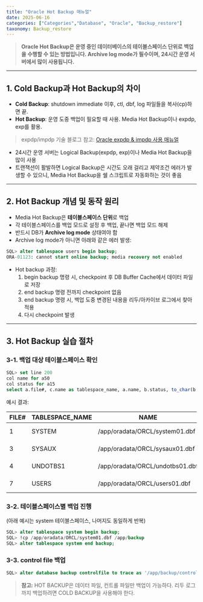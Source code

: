 ```yaml
---
title: "Oracle Hot Backup 매뉴얼"
date: 2025-06-16
categories: ["Categories","Database", "Oracle", "Backup_restore"]
taxonomy: Backup_restore
---
```


> **Oracle Hot Backup은 운영 중인 데이터베이스의 테이블스페이스 단위로 백업을 수행할 수 있는 방법입니다. Archive log mode가 필수이며, 24시간 운영 서버에서 많이 사용됩니다.**

---

## 1. Cold Backup과 Hot Backup의 차이

- **Cold Backup**: shutdown immediate 이후, ctl, dbf, log 파일들을 복사(cp)하면 끝.
- **Hot Backup**: 운영 도중 백업이 필요할 때 사용. Media Hot Backup이나 expdp, exp를 활용.

> expdp/impdp 기술 블로그 참고: [Oracle expdp & impdp 사용 매뉴얼](/categories/database/oracle/backup_restore/Database-Oracle-expdp-impdp/)

- 24시간 운영 서버는 Logical Backup(expdp, exp)이나 Media Hot Backup을 많이 사용
- 트랜잭션이 활발하면 Logical Backup은 시간도 오래 걸리고 제약조건 에러가 발생할 수 있으니, Media Hot Backup을 쉘 스크립트로 자동화하는 것이 좋음

---

## 2. Hot Backup 개념 및 동작 원리

- Media Hot Backup은 **테이블스페이스 단위**로 백업
- 각 테이블스페이스를 백업 모드로 설정 후 백업, 끝나면 백업 모드 해제
- 반드시 DB가 **Archive log mode** 상태여야 함
- Archive log mode가 아니면 아래와 같은 에러 발생:

```sql
SQL> alter tablespace users begin backup;
ORA-01123: cannot start online backup; media recovery not enabled
```

- Hot backup 과정:
  1. begin backup 명령 시, checkpoint 후 DB Buffer Cache에서 데이터 파일로 저장
  2. end backup 명령 전까지 checkpoint 없음
  3. end backup 명령 시, 백업 도중 변경된 내용을 리두/아카이브 로그에서 찾아 적용
  4. 다시 checkpoint 발생

---

## 3. Hot Backup 실습 절차

### 3-1. 백업 대상 테이블스페이스 확인

```sql
SQL> set line 200
col name for a50
col status for a15
select a.file#, c.name as tablespace_name, a.name, b.status, to_char(b.time, 'YYYY-MM-DD:HH24:MI:SS') as time from v$datafile a, v$backup b, v$tablespace c where a.file#=b.file# and a.TS#=c.TS#;
```

예시 결과:

| FILE# | TABLESPACE_NAME | NAME | STATUS | TIME |
|-------|-----------------|--------------------------------------------------|---------------|-------------------|
| 1 | SYSTEM | /app/oradata/ORCL/system01.dbf | NOT ACTIVE | 2024-06-12:18:59:40 |
| 3 | SYSAUX | /app/oradata/ORCL/sysaux01.dbf | NOT ACTIVE | 2024-06-12:19:00:09 |
| 4 | UNDOTBS1 | /app/oradata/ORCL/undotbs01.dbf | NOT ACTIVE | 2024-06-12:19:00:18 |
| 7 | USERS | /app/oradata/ORCL/users01.dbf | NOT ACTIVE | 2024-06-12:19:00:24 |


### 3-2. 테이블스페이스별 백업 진행

(아래 예시는 system 테이블스페이스, 나머지도 동일하게 반복)

```sql
SQL> alter tablespace system begin backup;
SQL> !cp /app/oradata/ORCL/system01.dbf /app/backup
SQL> alter tablespace system end backup;
```

### 3-3. control file 백업

```sql
SQL> alter database backup controlfile to trace as '/app/backup/control.trc';
```

> **참고:** HOT BACKUP은 데이터 파일, 컨트롤 파일만 백업이 가능하다. 리두 로그까지 백업하려면 COLD BACKUP을 사용해야 한다. 